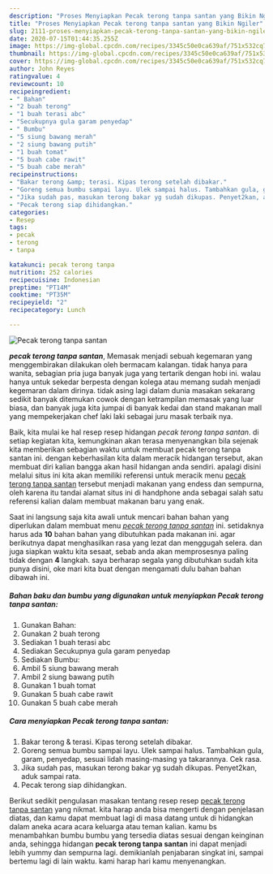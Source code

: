 ```yaml
---
description: "Proses Menyiapkan Pecak terong tanpa santan yang Bikin Ngiler"
title: "Proses Menyiapkan Pecak terong tanpa santan yang Bikin Ngiler"
slug: 2111-proses-menyiapkan-pecak-terong-tanpa-santan-yang-bikin-ngiler
date: 2020-07-15T01:44:35.255Z
image: https://img-global.cpcdn.com/recipes/3345c50e0ca639af/751x532cq70/pecak-terong-tanpa-santan-foto-resep-utama.jpg
thumbnail: https://img-global.cpcdn.com/recipes/3345c50e0ca639af/751x532cq70/pecak-terong-tanpa-santan-foto-resep-utama.jpg
cover: https://img-global.cpcdn.com/recipes/3345c50e0ca639af/751x532cq70/pecak-terong-tanpa-santan-foto-resep-utama.jpg
author: John Reyes
ratingvalue: 4
reviewcount: 10
recipeingredient:
- " Bahan"
- "2 buah terong"
- "1 buah terasi abc"
- "Secukupnya gula garam penyedap"
- " Bumbu"
- "5 siung bawang merah"
- "2 siung bawang putih"
- "1 buah tomat"
- "5 buah cabe rawit"
- "5 buah cabe merah"
recipeinstructions:
- "Bakar terong &amp; terasi. Kipas terong setelah dibakar."
- "Goreng semua bumbu sampai layu. Ulek sampai halus. Tambahkan gula, garam, penyedap, sesuai lidah masing-masing ya takarannya. Cek rasa."
- "Jika sudah pas, masukan terong bakar yg sudah dikupas. Penyet2kan, aduk sampai rata."
- "Pecak terong siap dihidangkan."
categories:
- Resep
tags:
- pecak
- terong
- tanpa

katakunci: pecak terong tanpa 
nutrition: 252 calories
recipecuisine: Indonesian
preptime: "PT14M"
cooktime: "PT35M"
recipeyield: "2"
recipecategory: Lunch

---
```



![Pecak terong tanpa santan](https://img-global.cpcdn.com/recipes/3345c50e0ca639af/751x532cq70/pecak-terong-tanpa-santan-foto-resep-utama.jpg)

<b><i>pecak terong tanpa santan</i></b>, Memasak menjadi sebuah kegemaran yang menggembirakan dilakukan oleh bermacam kalangan. tidak hanya para wanita, sebagian pria juga banyak juga yang tertarik dengan hobi ini. walau hanya untuk sekedar berpesta dengan kolega atau memang sudah menjadi kegemaran dalam dirinya. tidak asing lagi dalam dunia masakan sekarang sedikit banyak ditemukan cowok dengan ketrampilan memasak yang luar biasa, dan banyak juga kita jumpai di banyak kedai dan stand makanan mall yang mempekerjakan chef laki laki sebagai juru masak terbaik nya.



Baik, kita mulai ke hal resep resep hidangan <i>pecak terong tanpa santan</i>. di setiap kegiatan kita, kemungkinan akan terasa menyenangkan bila sejenak kita memberikan sebagian waktu untuk membuat pecak terong tanpa santan ini. dengan keberhasilan kita dalam meracik hidangan tersebut, akan membuat diri kalian bangga akan hasil hidangan anda sendiri. apalagi disini melalui situs ini kita akan memiliki referensi untuk meracik menu <u>pecak terong tanpa santan</u> tersebut menjadi makanan yang endess dan sempurna, oleh karena itu tandai alamat situs ini di handphone anda sebagai salah satu referensi kalian dalam membuat makanan baru yang enak.


Saat ini langsung saja kita awali untuk mencari bahan bahan yang diperlukan dalam membuat menu <u><i>pecak terong tanpa santan</i></u> ini. setidaknya harus ada <b>10</b> bahan bahan yang dibutuhkan pada makanan ini. agar berikutnya dapat menghasilkan rasa yang lezat dan menggugah selera. dan juga siapkan waktu kita sesaat, sebab anda akan memprosesnya paling tidak dengan <b>4</b> langkah. saya berharap segala yang dibutuhkan sudah kita punya disini, oke mari kita buat dengan mengamati dulu bahan bahan dibawah ini.

<!--inarticleads1-->

##### Bahan baku dan bumbu yang digunakan untuk menyiapkan Pecak terong tanpa santan:

1. Gunakan  Bahan:
1. Gunakan 2 buah terong
1. Sediakan 1 buah terasi abc
1. Sediakan Secukupnya gula garam penyedap
1. Sediakan  Bumbu:
1. Ambil 5 siung bawang merah
1. Ambil 2 siung bawang putih
1. Gunakan 1 buah tomat
1. Gunakan 5 buah cabe rawit
1. Gunakan 5 buah cabe merah




<!--inarticleads2-->

##### Cara menyiapkan Pecak terong tanpa santan:

1. Bakar terong &amp; terasi. Kipas terong setelah dibakar.
1. Goreng semua bumbu sampai layu. Ulek sampai halus. Tambahkan gula, garam, penyedap, sesuai lidah masing-masing ya takarannya. Cek rasa.
1. Jika sudah pas, masukan terong bakar yg sudah dikupas. Penyet2kan, aduk sampai rata.
1. Pecak terong siap dihidangkan.




Berikut sedikit pengulasan masakan tentang resep resep <u>pecak terong tanpa santan</u> yang nikmat. kita harap anda bisa mengerti dengan penjelasan diatas, dan kamu dapat membuat lagi di masa datang untuk di hidangkan dalam aneka acara acara keluarga atau teman kalian. kamu bs menambahkan bumbu bumbu yang tersedia diatas sesuai dengan keinginan anda, sehingga hidangan <b>pecak terong tanpa santan</b> ini dapat menjadi lebih yummy dan sempurna lagi. demikianlah penjabaran singkat ini, sampai bertemu lagi di lain waktu. kami harap hari kamu menyenangkan.
